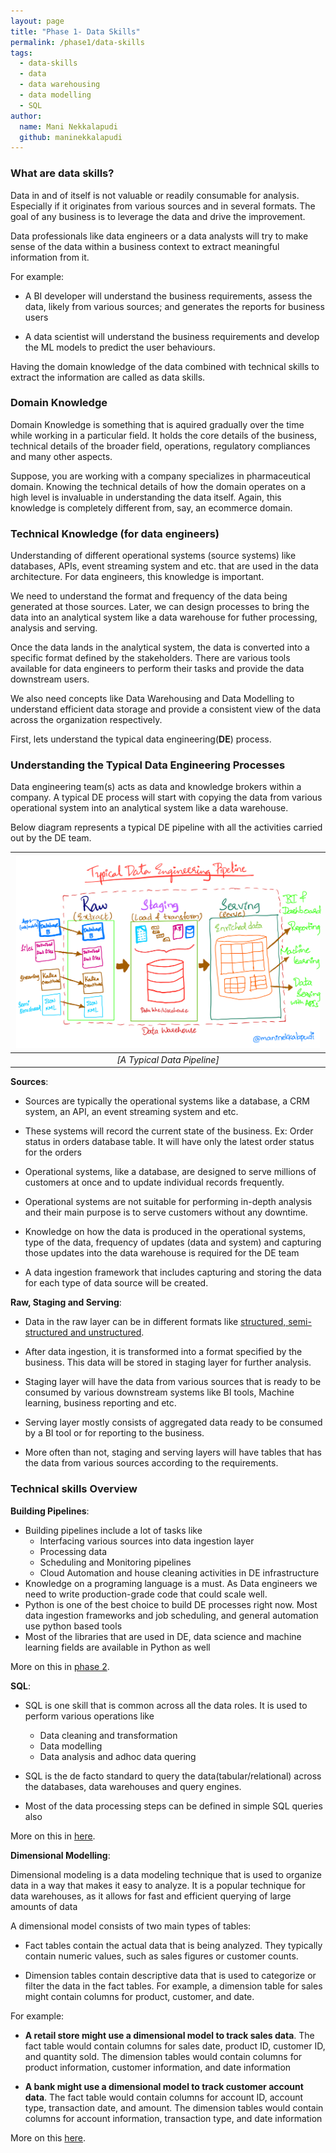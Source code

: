 ```yaml
---
layout: page
title: "Phase 1- Data Skills"
permalink: /phase1/data-skills
tags: 
  - data-skills
  - data
  - data warehousing
  - data modelling
  - SQL
author:
  name: Mani Nekkalapudi
  github: maninekkalapudi
---
```


### What are data skills?

Data in and of itself is not valuable or readily consumable for analysis. Especially if it originates from various sources and in several formats. The goal of any business is to leverage the data and drive the improvement.

Data professionals like data engineers or a data analysts will try to make sense of the data within a business context to extract meaningful information from it.

For example:

- A BI developer will understand the business requirements, assess the data, likely from various sources; and generates the reports for business users

- A data scientist will understand the business requirements and develop the ML models to predict the user behaviours.

Having the domain knowledge of the data combined with technical skills to extract the information are called as data skills.

### Domain Knowledge

Domain Knowledge is something that is aquired gradually over the time while working in a particular field. It holds the core details of the business, technical details of the broader field, operations, regulatory compliances and many other aspects.

Suppose, you are working with a company specializes in pharmaceutical domain. Knowing the technical details of how the domain operates on a high level is invaluable in understanding the data itself. Again, this knowledge is completely different from, say, an ecommerce domain.

### Technical Knowledge (for data engineers)

Understanding of different operational systems (source systems) like databases, APIs, event streaming system and etc. that are used in the data architecture. For data engineers, this knowledge is important.

We need to understand the format and frequency of the data being generated at those sources. Later, we can design processes to bring the data into an analytical system like a data warehouse for futher processing, analysis and serving.

Once the data lands in the analytical system, the data is converted into a specific format defined by the stakeholders. There are various tools available for data engineers to perform their tasks and provide the data downstream users.

We also need concepts like Data Warehousing and Data Modelling to understand efficient data storage and provide a consistent view of the data across the organization respectively.

First, lets understand the typical data engineering(**DE**) process.

### Understanding the Typical Data Engineering Processes

Data engineering team(s) acts as data and knowledge brokers within a company. A typical DE process will start with copying the data from various operational system into an analytical system like a data warehouse.

Below diagram represents a typical DE pipeline with all the activities carried out by the DE team.

| ![Structured Data](../assets/img/../../../assets/img/data-skills.md/typicaldatapipeline.png) |
|:--:|
| *[A Typical Data Pipeline]*|

**Sources**:

- Sources are typically the operational systems like a database, a CRM system, an API, an event streaming system and etc.

- These systems will record the current state of the business. Ex: Order status in orders database table. It will have only the latest order status for the orders

- Operational systems, like a database, are designed to serve millions of customers at once and to update individual records frequently.

- Operational systems are not suitable for performing in-depth analysis and their main purpose is to serve customers without any downtime.

- Knowledge on how the data is produced in the operational systems, type of the data, frequency of updates (data and system) and capturing those updates into the data warehouse is required for the DE team

- A data ingestion framework that includes capturing and storing the data for each type of data source will be created.

**Raw, Staging and Serving**:

- Data in the raw layer can be in different formats like [structured, semi-structured and unstructured](https://k21academy.com/microsoft-azure/dp-900/structured-data-vs-unstructured-data-vs-semi-structured-data/).

- After data ingestion, it is transformed into a format specified by the business. This data will be stored in staging layer for further analysis.

- Staging layer will have the data from various sources that is ready to be consumed by various downstream systems like BI tools, Machine learning, business reporting and etc.

- Serving layer mostly consists of aggregated data ready to be consumed by a BI tool or for reporting to the business.

- More often than not, staging and serving layers will have tables that has the data from various sources according to the requirements.

### Technical skills Overview

**Building Pipelines**:

- Building pipelines include a lot of tasks like
  - Interfacing various sources into data ingestion layer
  - Processing data
  - Scheduling and Monitoring pipelines
  - Cloud Automation and house cleaning activities in DE infrastructure
- Knowledge on a programing language is a must. As Data engineers we need to write production-grade code that could scale well.
- Python is one of the best choice to build DE processes right now. Most data ingestion frameworks and job scheduling, and general automation use python based tools
- Most of the libraries that are used in DE, data science and machine learning fields are available in Python as well

More on this in [phase 2](https://www.learndataengineering.guide/docs/phase2/programming-skills).

**SQL**:

- SQL is one skill that is common across all the data roles. It is used to perform various operations like
  - Data cleaning and transformation
  - Data modelling
  - Data analysis and adhoc data quering

- SQL is the de facto standard to query the data(tabular/relational) across the databases, data warehouses and query engines.
- Most of the data processing steps can be defined in simple SQL queries also

More on this in [here](https://www.learndataengineering.guide/phase1/sql).

**Dimensional Modelling**:

Dimensional modeling is a data modeling technique that is used to organize data in a way that makes it easy to analyze. It is a popular technique for data warehouses, as it allows for fast and efficient querying of large amounts of data

A dimensional model consists of two main types of tables:

- Fact tables contain the actual data that is being analyzed. They typically contain numeric values, such as sales figures or customer counts.

- Dimension tables contain descriptive data that is used to categorize or filter the data in the fact tables. For example, a dimension table for sales might contain columns for product, customer, and date.

For example:

- **A retail store might use a dimensional model to track sales data**. The fact table would contain columns for sales date, product ID, customer ID, and quantity sold. The dimension tables would contain columns for product information, customer information, and date information

- **A bank might use a dimensional model to track customer account data**. The fact table would contain columns for account ID, account type, transaction date, and amount. The dimension tables would contain columns for account information, transaction type, and date information

More on this [here](https://www.learndataengineering.guide/phase1/dimensional-modelling).
